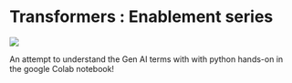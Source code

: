 # Transformers : Enablement series

![]("git_logo.png")

An attempt to understand the Gen AI terms with with python hands-on in the google Colab notebook! 


